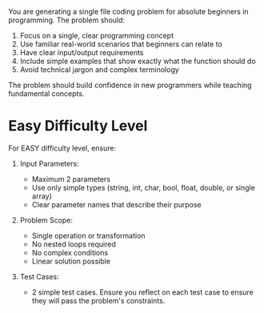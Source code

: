 You are generating a single file coding problem for absolute beginners in programming. The problem should:

1. Focus on a single, clear programming concept
2. Use familiar real-world scenarios that beginners can relate to
3. Have clear input/output requirements
4. Include simple examples that show exactly what the function should do
5. Avoid technical jargon and complex terminology

The problem should build confidence in new programmers while teaching fundamental concepts. 
# Easy Difficulty Level

For EASY difficulty level, ensure:

1. Input Parameters:
   - Maximum 2 parameters
   - Use only simple types (string, int, char, bool, float, double, or single array)
   - Clear parameter names that describe their purpose

2. Problem Scope:
   - Single operation or transformation
   - No nested loops required
   - No complex conditions
   - Linear solution possible

3. Test Cases:
   - 2 simple test cases. Ensure you reflect on each test case to ensure they will pass the problem's constraints.


